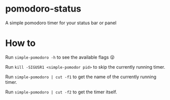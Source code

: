# pomodoro-status
A simple pomodoro timer for your status bar or panel

# How to 
Run `simple-pomodoro -h` to see the available flags 😜

Run `kill -SIGUSR1 <simple-pomodor pid>` to skip the currently running timer.

Run `simple-pomodoro | cut -f1` to get the name of the currently running timer.

Run `simple-pomodoro | cut -f2` to get the timer itself.
